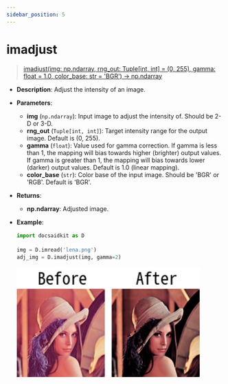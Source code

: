 ```yaml
---
sidebar_position: 5
---
```


# imadjust

>[imadjust(img: np.ndarray, rng_out: Tuple[int, int] = (0, 255), gamma: float = 1.0, color_base: str = 'BGR') -> np.ndarray](https://github.com/DocsaidLab/DocsaidKit/blob/012540eebaebb2718987dd3ec0f7dcf40f403caa/docsaidkit/vision/functionals.py#L122)

- **Description**: Adjust the intensity of an image.

- **Parameters**:

    - **img** (`np.ndarray`): Input image to adjust the intensity of. Should be 2-D or 3-D.
    - **rng_out** (`Tuple[int, int]`): Target intensity range for the output image. Default is (0, 255).
    - **gamma** (`float`): Value used for gamma correction. If gamma is less than 1, the mapping will bias towards higher (brighter) output values. If gamma is greater than 1, the mapping will bias towards lower (darker) output values. Default is 1.0 (linear mapping).
    - **color_base** (`str`): Color base of the input image. Should be 'BGR' or 'RGB'. Default is 'BGR'.

- **Returns**:

    - **np.ndarray**: Adjusted image.

- **Example**:

    ```python
    import docsaidkit as D

    img = D.imread('lena.png')
    adj_img = D.imadjust(img, gamma=2)
    ```

    ![imadjust](./resource/test_imadjust.jpg)

